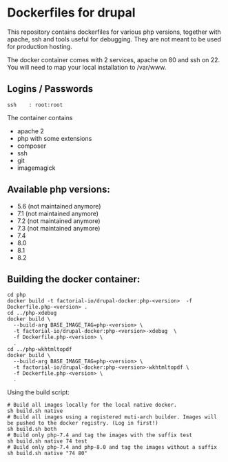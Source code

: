 # Dockerfiles for drupal

This repository contains dockerfiles for various php versions, together with apache, ssh and tools useful for debugging. They are not meant to be used for production hosting.

The docker container comes with 2 services, apache on 80 and ssh on 22. You will need to map your local installation to /var/www.

## Logins / Passwords

    ssh    : root:root

The container contains

  * apache 2
  * php with some extensions
  * composer
  * ssh
  * git
  * imagemagick

## Available php versions:

  * 5.6 (not maintained anymore)
  * 7.1 (not maintained anymore)
  * 7.2 (not maintained anymore)
  * 7.3 (not maintained anymore)
  * 7.4
  * 8.0
  * 8.1
  * 8.2

## Building the docker container:

```
cd php
docker build -t factorial-io/drupal-docker:php-<version>  -f Dockerfile.php-<version> .
cd ../php-xdebug
docker build \
  --build-arg BASE_IMAGE_TAG=php-<version> \
  -t factorial-io/drupal-docker:php-<version>-xdebug  \
  -f Dockerfile.php-<version> \
  .
cd ../php-wkhtmltopdf
docker build \
  --build-arg BASE_IMAGE_TAG=php-<version> \
  -t factorial-io/drupal-docker:php-<version>-wkhtmltopdf \
  -f Dockerfile.php-<version> \
  .

```

Using the build script:

```
# Build all images locally for the local native docker.
sh build.sh native
# Build all images using a registered muti-arch builder. Images will be pushed to the docker registry. (Log in first!)
sh build.sh both
# Build only php-7.4 and tag the images with the suffix test
sh build.sh native 74 test
# Build only php-7.4 and php-8.0 and tag the images without a suffix
sh build.sh native "74 80"
```
